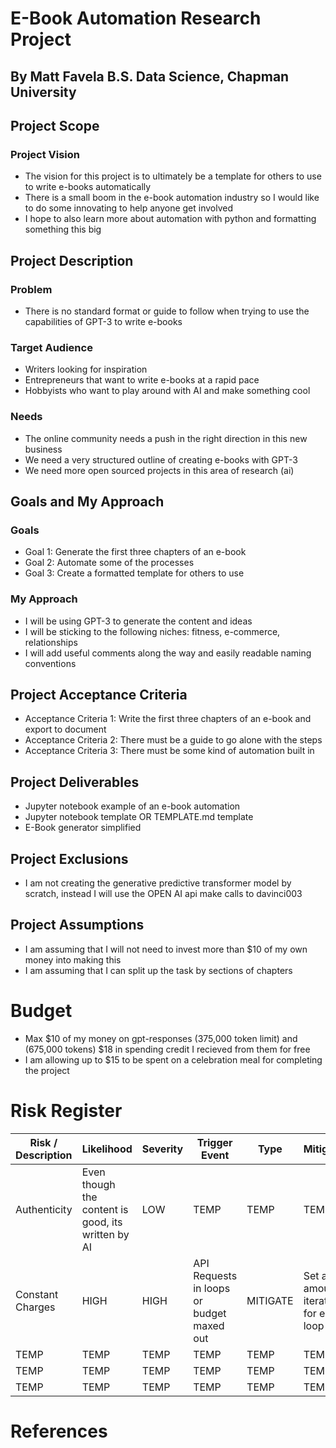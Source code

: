 # E-Book Automation Research Project
## By Matt Favela B.S. Data Science, Chapman University

## Project Scope
### Project Vision
* The vision for this project is to ultimately be a template for others to use to write e-books automatically
* There is a small boom in the e-book automation industry so I would like to do some innovating to help anyone get involved
* I hope to also learn more about automation with python and formatting something this big
## Project Description
### Problem
* There is no standard format or guide to follow when trying to use the capabilities of GPT-3 to write e-books
### Target Audience
* Writers looking for inspiration
* Entrepreneurs that want to write e-books at a rapid pace
* Hobbyists who want to play around with AI and make something cool
### Needs
* The online community needs a push in the right direction in this new business
* We need a very structured outline of creating e-books with GPT-3
* We need more open sourced projects in this area of research (ai)
## Goals and My Approach
### Goals
* Goal 1: Generate the first three chapters of an e-book
* Goal 2: Automate some of the processes
* Goal 3: Create a formatted template for others to use
### My Approach
* I will be using GPT-3 to generate the content and ideas
* I will be sticking to the following niches: fitness, e-commerce, relationships
* I will add useful comments along the way and easily readable naming conventions
## Project Acceptance Criteria
* Acceptance Criteria 1: Write the first three chapters of an e-book and export to document
* Acceptance Criteria 2: There must be a guide to go alone with the steps
* Acceptance Criteria 3: There must be some kind of automation built in
## Project Deliverables
* Jupyter notebook example of an e-book automation
* Jupyter notebook template OR TEMPLATE.md template
* E-Book generator simplified
## Project Exclusions
* I am not creating the generative predictive transformer model by scratch, instead I will use the OPEN AI api make calls to davinci003 
## Project Assumptions
* I am assuming that I will not need to invest more than $10 of my own money into making this
* I am assuming that I can split up the task by sections of chapters
# Budget
* Max $10 of my money on gpt-responses (375,000 token limit) and (675,000 tokens) $18 in spending credit I recieved from them for free
* I am allowing up to $15 to be spent on a celebration meal for completing the project
# Risk Register
| Risk / Description  | Likelihood | Severity | Trigger Event | Type | Mitigation|
| ----------- | ----------- | ----------- | ----------- | ----------- | ----------- |
| Authenticity | Even though the content is good, its written by AI | LOW | TEMP | TEMP | TEMP |
| Constant Charges | HIGH | HIGH | API Requests in loops or budget maxed out | MITIGATE | Set a max amount of iterations for each loop |
| TEMP | TEMP | TEMP | TEMP | TEMP | TEMP |
| TEMP | TEMP | TEMP | TEMP | TEMP | TEMP |
| TEMP | TEMP | TEMP | TEMP | TEMP | TEMP |

# References
